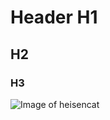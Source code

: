# Header H1

## H2

### H3


![Image of heisencat](https://octodex.github.com/images/heisencat.png)
